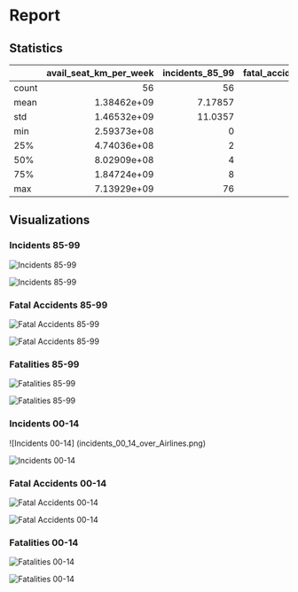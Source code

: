 # Report

## Statistics

|       | avail_seat_km_per_week | incidents_85_99 | fatal_accidents_85_99 | fatalities_85_99 | incidents_00_14 | fatal_accidents_00_14 | fatalities_00_14 |
| :---- | ---------------------: | --------------: | --------------------: | ---------------: | --------------: | --------------------: | ---------------: |
| count |                     56 |              56 |                    56 |               56 |              56 |                    56 |               56 |
| mean  |            1.38462e+09 |         7.17857 |               2.17857 |          112.411 |           4.125 |              0.660714 |          55.5179 |
| std   |            1.46532e+09 |         11.0357 |               2.86107 |          146.691 |         4.54498 |              0.858684 |          111.333 |
| min   |            2.59373e+08 |               0 |                     0 |                0 |               0 |                     0 |                0 |
| 25%   |            4.74036e+08 |               2 |                     0 |                0 |               1 |                     0 |                0 |
| 50%   |            8.02909e+08 |               4 |                     1 |             48.5 |               3 |                     0 |                0 |
| 75%   |            1.84724e+09 |               8 |                     3 |           184.25 |            5.25 |                     1 |            83.25 |
| max   |            7.13929e+09 |              76 |                    14 |              535 |              24 |                     3 |              537 |

## Visualizations

### Incidents 85-99

![Incidents 85-99](incidents_85_99_over_Airlines.png)

![Incidents 85-99](Frequency_incidents_85_99_hist.png)

### Fatal Accidents 85-99

![Fatal Accidents 85-99](fatal_accidents_85_99.png)

![Fatal Accidents 85-99](Frequency_fatal_accidents_85_99_hist.png)

### Fatalities 85-99

![Fatalities 85-99](fatalities_85_99.png)

![Fatalities 85-99](Frequency_fatalities_85_99_hist.png)

### Incidents 00-14

![Incidents 00-14] (incidents_00_14_over_Airlines.png)

![Incidents 00-14](Frequency_incidents_00_14_hist.png)

### Fatal Accidents 00-14

![Fatal Accidents 00-14](fatal_accidents_00_14.png)

![Fatal Accidents 00-14](Frequency_fatal_accidents_00_14_hist.png)

### Fatalities 00-14

![Fatalities 00-14](fatalities_00_14.png)

![Fatalities 00-14](Frequency_fatalities_00_14.png)
